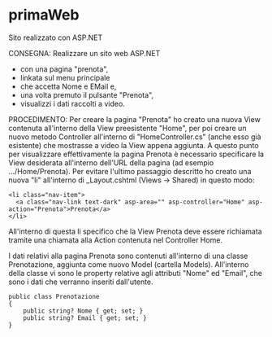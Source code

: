 # primaWeb

Sito realizzato con ASP.NET

CONSEGNA:
Realizzare un sito web ASP.NET 
- con una pagina "prenota", 
- linkata sul menu principale 
- che accetta Nome e EMail e, 
- una volta premuto il pulsante "Prenota", 
- visualizzi i dati raccolti a video.

PROCEDIMENTO:
Per creare la pagina "Prenota" ho creato una nuova View contenuta all'interno della View preesistente "Home", per poi creare un nuovo metodo Controller all'interno di "HomeController.cs" (anche esso già esistente) che mostrasse a video la View appena aggiunta.
A questo punto per visualizzare effettivamente la pagina Prenota è necessario specificare la View desiderata all'interno dell'URL della pagina (ad esempio .../Home/Prenota).
Per evitare l'ultimo passaggio descritto ho creato una nuova "li" all'interno di _Layout.cshtml (Views -> Shared) in questo modo:
```
<li class="nav-item">
  <a class="nav-link text-dark" asp-area="" asp-controller="Home" asp-action="Prenota">Prenota</a>
</li>
```
All'interno di questa li specifico che la View Prenota deve essere richiamata tramite una chiamata alla Action contenuta nel Controller Home.

I dati relativi alla pagina Prenota sono contenuti all'interno di una classe Prenotazione, aggiunta come nuovo Model (cartella Models).
All'interno della classe vi sono le property relative agli attributi "Nome" ed "Email", che sono i dati che verranno inseriti dall'utente.
```
public class Prenotazione
{
    public string? Nome { get; set; }
    public string? Email { get; set; }
}
```
